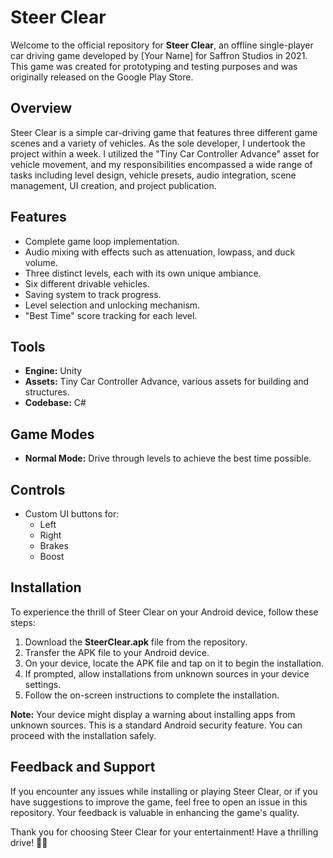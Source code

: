 # Steer Clear

Welcome to the official repository for **Steer Clear**, an offline single-player car driving game developed by [Your Name] for Saffron Studios in 2021. This game was created for prototyping and testing purposes and was originally released on the Google Play Store.

## Overview

Steer Clear is a simple car-driving game that features three different game scenes and a variety of vehicles. As the sole developer, I undertook the project within a week. I utilized the "Tiny Car Controller Advance" asset for vehicle movement, and my responsibilities encompassed a wide range of tasks including level design, vehicle presets, audio integration, scene management, UI creation, and project publication.

## Features

- Complete game loop implementation.
- Audio mixing with effects such as attenuation, lowpass, and duck volume.
- Three distinct levels, each with its own unique ambiance.
- Six different drivable vehicles.
- Saving system to track progress.
- Level selection and unlocking mechanism.
- "Best Time" score tracking for each level.

## Tools

- **Engine:** Unity
- **Assets:** Tiny Car Controller Advance, various assets for building and structures.
- **Codebase:** C#

## Game Modes

- **Normal Mode:** Drive through levels to achieve the best time possible.

## Controls

- Custom UI buttons for:
  - Left
  - Right
  - Brakes
  - Boost

## Installation

To experience the thrill of Steer Clear on your Android device, follow these steps:

1. Download the **SteerClear.apk** file from the repository.
2. Transfer the APK file to your Android device.
3. On your device, locate the APK file and tap on it to begin the installation.
4. If prompted, allow installations from unknown sources in your device settings.
5. Follow the on-screen instructions to complete the installation.

**Note:** Your device might display a warning about installing apps from unknown sources. This is a standard Android security feature. You can proceed with the installation safely.

## Feedback and Support

If you encounter any issues while installing or playing Steer Clear, or if you have suggestions to improve the game, feel free to open an issue in this repository. Your feedback is valuable in enhancing the game's quality.

Thank you for choosing Steer Clear for your entertainment! Have a thrilling drive! 🚗🏁
